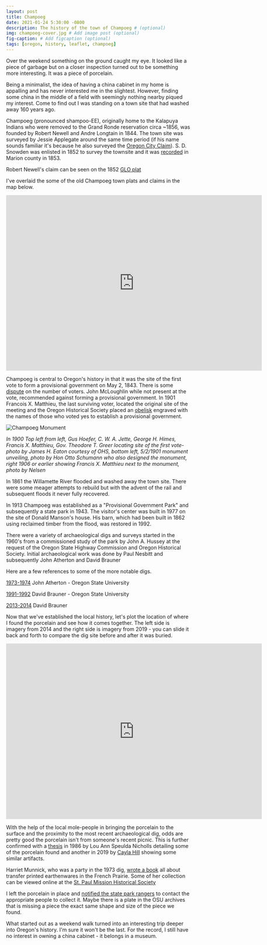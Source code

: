```yaml
---
layout: post
title: Champoeg
date: 2021-01-24 5:30:00 -0800
description: The history of the town of Champoeg # (optional)
img: champoeg-cover.jpg # Add image post (optional)
fig-caption: # Add figcaption (optional)
tags: [oregon, history, leaflet, champoeg]
---
```


Over the weekend something on the ground caught my eye. It looked like a piece of garbage but on a closer inspection turned out to be something more interesting. It was a piece of porcelain. 

Being a minimalist, the idea of having a china cabinet in my home is appalling and has never interested me in the slightest. However, finding some china in the middle of a field with seemingly nothing nearby piqued my interest. Come to find out I was standing on a town site that had washed away 160 years ago. 

Champoeg (pronounced shampoo-EE), originally home to the Kalapuya Indians who were removed to the Grand Ronde reservation circa ~1856, was founded by Robert Newell and Andre Longtain in 1844. The town site was surveyed by Jessie Applegate around the same time period (if his name sounds familiar it's because he also surveyed the [Oregon City Claim](https://anthonyblackham.com/oregon-city-claim/)). S. D. Snowden was enlisted in 1852 to survey the townsite and it was [recorded](https://secure.co.marion.or.us/weblink/DocView.aspx?id=4075848) in Marion county in 1853.

Robert Newell's claim can be seen on the 1852 [GLO plat](https://glorecords.blm.gov/details/patent/default.aspx?accession=OROCAA%20002787&docClass=SER)

I've overlaid the some of the old Champoeg town plats and claims in the map below.

<div class="embed-container">
  <iframe
      src="https://anthonyblackham.com/champoeg-history/maps/champoeg.html"
      width="700"
      height="480"
      frameborder="0"
      allowfullscreen="">
  </iframe>
</div>

Champoeg is central to Oregon's history in that it was the site of the first vote to form a provisional government on May 2, 1843. There is some [dispute](https://pamplinmedia.com/cr/28-opinion/322588-201736-oregon-perpetuates-myth-of-close-statehood-vote) on the number of voters. John McLoughlin while not present at the vote, recommended against forming a provisional government. In 1901 Francois X. Matthieu, the last surviving voter, located the original site of the meeting and the Oregon Historical Society placed an [obelisk](https://en.wikipedia.org/wiki/Champoeg,_Oregon#/media/File:Champoeg_Monument.jpg) engraved with the names of those who voted yes to establish a provisional government. 

![Champoeg Monument]({{site.baseurl}}/assets/img/champoeg-monument.jpg)

*In 1900 Top left from left, Gus Hoefer, C. W. A. Jette, George H. Himes,  Francis X. Matthieu, Gov. Theodore T. Greer locating site of the first vote- photo by James H. Eaton courtesy of OHS, bottom left, 5/2/1901 monument unveiling, photo by Hon Otto Schumann who also designed the monument, right 1906 or earlier showing Francis X. Matthieu next to the monument, photo by Nelsen*

In 1861 the Willamette River flooded and washed away the town site. There were some meager attempts to rebuild but with the advent of the rail and subsequent floods it never fully recovered. 

In 1913 Champoeg was established as a "Provisional Government Park" and subsequently a state park in 1943. The visitor's center was built in 1977 on the site of Donald Manson's house. His barn, which had been built in 1862 using reclaimed timber from the flood, was restored in 1992.

There were a variety of archaeological digs and surveys started in the 1960's from a commissioned study of the park by John A. Hussey at the request of the Oregon State Highway Commission and Oregon Historical Society. Initial archaeological work was done by Paul Nesbitt and subsequently John Atherton and David Brauner

Here are a few references to some of the more notable digs.

[1973-1974](https://www.flickr.com/photos/gbaku/albums/72157600318881469) John Atherton - Oregon State University

[1991-1992](https://www.archaeologychannel.org/video-guide-summary/138-uncovering-a-past-champoeg-park) David Brauner - Oregon State University

[2013-2014](https://traveloregon.com/things-to-do/culture-history/historic-sites-oregon-trail/digging-oregons-history/) David Brauner

Now that we've established the local history, let's plot the location of where I found the porcelain and see how it comes together. The left side is imagery from 2014 and the right side is imagery from 2019 - you can slide it back and forth to compare the dig site before and after it was buried.

<div class="embed-container">
  <iframe
      src="https://anthonyblackham.com/champoeg-history/maps/digsite.html"
      width="700"
      height="480"
      frameborder="0"
      allowfullscreen=""
      scrolling="no"> 
  </iframe>
</div>

With the help of the local mole-people in bringing the porcelain to the surface and the proximity to the most recent archaeological dig, odds are pretty good the porcelain isn't from someone's recent picnic. This is further confirmed with a [thesis](https://ir.library.oregonstate.edu/concern/graduate_thesis_or_dissertations/7h149t836?locale=en) in 1986 by Lou Ann Speulda Nicholls detailing some of the porcelain found and another in 2019 by [Cayla Hill](https://ir.library.oregonstate.edu/concern/graduate_thesis_or_dissertations/8049gb614?locale=en) showing some similar artifacts.

Harriet Munnick, who was a party in the 1973 dig, [wrote a book](https://books.google.com/books/about/French_Prairie_Ceramics.html?id=aHUvp6nmrk4C) all about transfer printed earthenwares in the French Prairie. Some of her collection can be viewed online at the [St. Paul Mission Historical Society](https://spmhs.pastperfectonline.com/webobject)

I left the porcelain in place and [notified the state park rangers](https://www.oregon.gov/oprd/OH/pages/archaeology.aspx) to contact the appropriate people to collect it. Maybe there is a plate in the OSU archives that is missing a piece the exact same shape and size of the piece we found.

What started out as a weekend walk turned into an interesting trip deeper into Oregon's history. I'm sure it won't be the last. For the record, I still have no interest in owning a china cabinet - it belongs in a museum.

